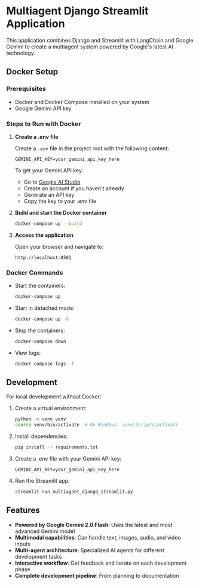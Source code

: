 # Multiagent Django Streamlit Application

This application combines Django and Streamlit with LangChain and Google Gemini to create a multiagent system powered by Google's latest AI technology.

## Docker Setup

### Prerequisites
- Docker and Docker Compose installed on your system
- Google Gemini API key

### Steps to Run with Docker

1. **Create a .env file**

   Create a `.env` file in the project root with the following content:
   ```
   GEMINI_API_KEY=your_gemini_api_key_here
   ```

   To get your Gemini API key:
   - Go to [Google AI Studio](https://ai.google.dev/)
   - Create an account if you haven't already
   - Generate an API key
   - Copy the key to your .env file

2. **Build and start the Docker container**

   ```bash
   docker-compose up --build
   ```

3. **Access the application**

   Open your browser and navigate to:
   ```
   http://localhost:8501
   ```

### Docker Commands

- Start the containers:
  ```bash
  docker-compose up
  ```

- Start in detached mode:
  ```bash
  docker-compose up -d
  ```

- Stop the containers:
  ```bash
  docker-compose down
  ```

- View logs:
  ```bash
  docker-compose logs -f
  ```

## Development

For local development without Docker:

1. Create a virtual environment:
   ```bash
   python -m venv venv
   source venv/bin/activate  # On Windows: venv\Scripts\activate
   ```

2. Install dependencies:
   ```bash
   pip install -r requirements.txt
   ```

3. Create a .env file with your Gemini API key:
   ```
   GEMINI_API_KEY=your_gemini_api_key_here
   ```

4. Run the Streamlit app:
   ```bash
   streamlit run multiagent_django_streamlit.py
   ```

## Features

- **Powered by Google Gemini 2.0 Flash**: Uses the latest and most advanced Gemini model
- **Multimodal capabilities**: Can handle text, images, audio, and video inputs
- **Multi-agent architecture**: Specialized AI agents for different development tasks
- **Interactive workflow**: Get feedback and iterate on each development phase
- **Complete development pipeline**: From planning to documentation 